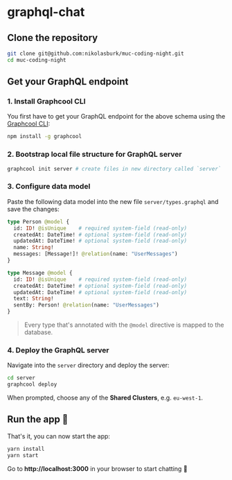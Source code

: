 # graphql-chat

## Clone the repository

```sh
git clone git@github.com:nikolasburk/muc-coding-night.git
cd muc-coding-night
```

## Get your GraphQL endpoint

### 1. Install Graphcool CLI

You first have to get your GraphQL endpoint for the above schema using the [Graphcool CLI](https://www.npmjs.com/package/graphcool):

```sh
npm install -g graphcool
```

### 2. Bootstrap local file structure for GraphQL server

```sh
graphcool init server # create files in new directory called `server`
```

### 3. Configure data model

Paste the following data model into the new file `server/types.graphql` and save the changes:

```graphql
type Person @model {
  id: ID! @isUnique    # required system-field (read-only)
  createdAt: DateTime! # optional system-field (read-only)
  updatedAt: DateTime! # optional system-field (read-only)
  name: String!
  messages: [Message!]! @relation(name: "UserMessages")
}

type Message @model {
  id: ID! @isUnique    # required system-field (read-only)
  createdAt: DateTime! # optional system-field (read-only)
  updatedAt: DateTime! # optional system-field (read-only)
  text: String!
  sentBy: Person! @relation(name: "UserMessages")
}
```

> Every type that's annotated with the `@model` directive is mapped to the database.

### 4. Deploy the GraphQL server

Navigate into the `server` directory and deploy the server:

```sh
cd server
graphcool deploy
```

When prompted, choose any of the **Shared Clusters**, e.g. `eu-west-1`.

## Run the app 🚀

That's it, you can now start the app:

```sh
yarn install
yarn start
```

Go to **http://localhost:3000** in your browser to start chatting 💬

